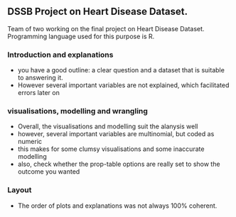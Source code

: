 ## DSSB Project on Heart Disease Dataset.
Team of two working on the final project on Heart Disease Dataset. Programming language used for this purpose is R.



### Introduction and explanations
- you have a good outline: a clear question and a dataset that is suitable to answering it.
- However several important variables are not explained, which facilitated errors later on


### visualisations, modelling and wrangling
- Overall, the visualisations and modelling suit the alanysis well
- however, several important variables are multinomial, but coded as numeric
- this makes for some clumsy visualisations and some inaccurate modelling
- also, check whether the prop-table options are really set to show the outcome you wanted


### Layout
- The order of plots and explanations was not always 100% coherent.
